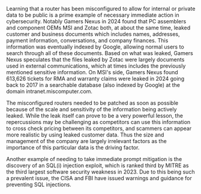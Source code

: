 Learning that a router has been misconfigured to allow for internal or private data to be public is a prime example of necessary immediate action in cybersecurity. Notably Gamers Nexus in 2024 found that PC assemblers and component OEMs MSI and Zotac both, at about the same time, leaked customer and business documents which includes names, addresses, payment information, conversations, and company finances. This information was eventually indexed by Google, allowing normal users to search through all of these documents. Based on what was leaked, Gamers Nexus speculates that the files leaked by Zotac were largely documents used in external communications, which at times includes the previously mentioned sensitive information. On MSI's side, Gamers Nexus found 613,626 tickets for RMA and warranty claims were leaked in 2024 going back to 2017 in a searchable database (also indexed by Google) at the domain intranet.miscomputer.com.

The misconfigured routers needed to be patched as soon as possible because of the scale and sensitivity of the information being actively leaked. While the leak itself can prove to be a very powerful lesson, the repercussions may be challenging as competitors can use this information to cross check pricing between its competitors, and scammers can appear more realistic by using leaked customer data. Thus the size and management of the company are largely irrelevant factors as the importance of this particular data is the driving factor.

Another example of needing to take immediate prompt mitigation is the discovery of an SQL(i) injection exploit, which is ranked third by MITRE as the third largest software security weakness in 2023. Due to this being such a prevalent issue, the CISA and FBI have issued warnings and guidance for preventing SQL injections. 